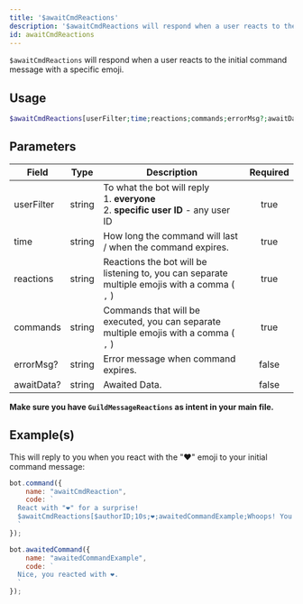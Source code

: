 ```yaml
---
title: '$awaitCmdReactions'
description: '$awaitCmdReactions will respond when a user reacts to the initial command message with a specific emoji.'
id: awaitCmdReactions
---
```


`$awaitCmdReactions` will respond when a user reacts to the initial command message with a specific emoji.

## Usage

```php
$awaitCmdReactions[userFilter;time;reactions;commands;errorMsg?;awaitData?]
```

## Parameters

| Field      | Type   | Description                                                                                                | Required |
| ---------- | ------ | ---------------------------------------------------------------------------------------------------------- |:--------:|
| userFilter | string | To what the bot will reply <br /> 1. **everyone** <br /> 2. **specific user ID** - any user ID |   true   |
| time       | string | How long the command will last / when the command expires.                                                 |   true   |
| reactions  | string | Reactions the bot will be listening to, you can separate multiple emojis with a comma ( `,` )              |   true   |
| commands   | string | Commands that will be executed, you can separate multiple emojis with a comma ( `,` )                      |   true   |
| errorMsg?  | string | Error message when command expires.                                                                        |  false   |
| awaitData? | string | Awaited Data.                                                                                              |  false   |

**Make sure you have `GuildMessageReactions` as intent in your main file.**

## Example(s)

This will reply to you when you react with the "❤️" emoji to your initial command message:

```js
bot.command({
    name: "awaitCmdReaction",
    code: `
  React with "❤️" for a surprise! 
  $awaitCmdReactions[$authorID;10s;❤️;awaitedCommandExample;Whoops! You didn't react in time..]
  `
});

bot.awaitedCommand({
    name: "awaitedCommandExample",
    code: `
  Nice, you reacted with ❤️.
  `
});
```
